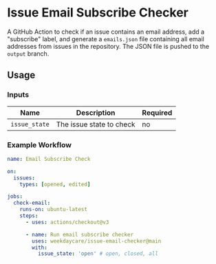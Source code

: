 # Issue Email Subscribe Checker

A GitHub Action to check if an issue contains an email address, add a "subscribe" label, and generate a `emails.json` file containing all email addresses from issues in the repository. The JSON file is pushed to the `output` branch.

## Usage

### Inputs

| Name           | Description                         | Required |
|----------------|-------------------------------------|----------|
| `issue_state`  | The issue state to check            | no       |

### Example Workflow

```yaml
name: Email Subscribe Check

on:
  issues:
    types: [opened, edited]

jobs:
  check-email:
    runs-on: ubuntu-latest
    steps:
      - uses: actions/checkout@v3

      - name: Run email subscribe checker
        uses: weekdaycare/issue-email-checker@main
        with:
          issue_state: 'open' # open, closed, all
```